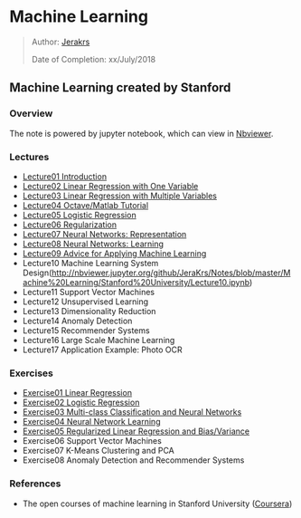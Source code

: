 # Machine Learning

> Author: [Jerakrs](http://jerakrs.com/)
>
> Date of Completion: xx/July/2018

## Machine Learning created by Stanford

### Overview

The note is powered by jupyter notebook, which can view in [Nbviewer]().

### Lectures

* [Lecture01 Introduction](http://nbviewer.jupyter.org/github/JeraKrs/Notes/blob/master/Machine%20Learning/Stanford%20University/Lecture01.ipynb)
* [Lecture02 Linear Regression with One Variable](http://nbviewer.jupyter.org/github/JeraKrs/Notes/blob/master/Machine%20Learning/Stanford%20University/Lecture02.ipynb)
* [Lecture03 Linear Regression with Multiple Variables](http://nbviewer.jupyter.org/github/JeraKrs/Notes/blob/master/Machine%20Learning/Stanford%20University/Lecture03.ipynb)
* [Lecture04 Octave/Matlab Tutorial](http://nbviewer.jupyter.org/github/JeraKrs/Notes/blob/master/Machine%20Learning/Stanford%20University/Lecture04.ipynb)
* [Lecture05 Logistic Regression](http://nbviewer.jupyter.org/github/JeraKrs/Notes/blob/master/Machine%20Learning/Stanford%20University/Lecture05.ipynb)
* [Lecture06 Regularization](http://nbviewer.jupyter.org/github/JeraKrs/Notes/blob/master/Machine%20Learning/Stanford%20University/Lecture06.ipynb)
* [Lecture07 Neural Networks: Representation](http://nbviewer.jupyter.org/github/JeraKrs/Notes/blob/master/Machine%20Learning/Stanford%20University/Lecture07.ipynb)
* [Lecture08 Neural Networks: Learning](http://nbviewer.jupyter.org/github/JeraKrs/Notes/blob/master/Machine%20Learning/Stanford%20University/Lecture08.ipynb)
* [Lecture09 Advice for Applying Machine Learning](http://nbviewer.jupyter.org/github/JeraKrs/Notes/blob/master/Machine%20Learning/Stanford%20University/Lecture09.ipynb)
* Lecture10 Machine Learning System Design(http://nbviewer.jupyter.org/github/JeraKrs/Notes/blob/master/Machine%20Learning/Stanford%20University/Lecture10.ipynb)
* Lecture11 Support Vector Machines
* Lecture12 Unsupervised Learning
* Lecture13 Dimensionality Reduction
* Lecture14 Anomaly Detection
* Lecture15 Recommender Systems
* Lecture16 Large Scale Machine Learning
* Lecture17 Application Example: Photo OCR

### Exercises

* [Exercise01 Linear Regression](https://github.com/JeraKrs/notes/tree/master/Machine%20Learning/Stanford%20University/Exercise01)
* [Exercise02 Logistic Regression](https://github.com/JeraKrs/notes/tree/master/Machine%20Learning/Stanford%20University/Exercise02)
* [Exercise03 Multi-class Classification and Neural Networks](https://github.com/JeraKrs/notes/tree/master/Machine%20Learning/Stanford%20University/Exercise03)
* [Exercise04 Neural Network Learning](https://github.com/JeraKrs/notes/tree/master/Machine%20Learning/Stanford%20University/Exercise04)
* [Exercise05 Regularized Linear Regression and Bias/Variance](https://github.com/JeraKrs/notes/tree/master/Machine%20Learning/Stanford%20University/Exercise05)
* Exercise06 Support Vector Machines
* Exercise07 K-Means Clustering and PCA
* Exercise08 Anomaly Detection and Recommender Systems

### References

* The open courses of machine learning in Stanford University ([Coursera](https://www.coursera.org/learn/machine-learning/home/welcome))
